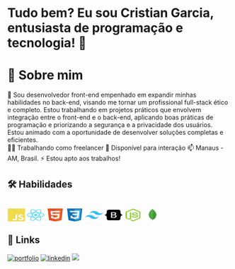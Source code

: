 # Tudo bem? Eu sou Cristian Garcia, entusiasta de programação e tecnologia! 👋

# 🚀 Sobre mim
🔭 Sou  desenvolvedor front-end empenhado em expandir minhas habilidades no back-end, visando me tornar um profissional full-stack ético e completo. Estou trabalhando em projetos práticos que envolvem integração entre o front-end e o back-end, aplicando boas práticas de programação e priorizando a segurança e a privacidade dos usuários. Estou animado com a oportunidade de desenvolver soluções completas e eficientes.<br />
👩‍💻 Trabalhando como freelancer
💬 Disponível para interação
📫 Manaus - AM, Brasil.
⚡ Estou apto aos trabalhos!

## 🛠 Habilidades
<div style="display: inline_block"><br> 
  <img align="center" alt="JavaScrip-logo" height="30" width="40" src="https://raw.githubusercontent.com/devicons/devicon/master/icons/javascript/javascript-plain.svg">
  <img align="center" alt="React-logo" height="30" width="40" src="https://raw.githubusercontent.com/devicons/devicon/master/icons/react/react-original.svg">
    <img align="center" alt="HTML-logo" height="30" width="40" src="https://raw.githubusercontent.com/devicons/devicon/master/icons/html5/html5-original.svg">
  <img align="center" alt="CSS-logo" height="30" width="40" src="https://raw.githubusercontent.com/devicons/devicon/master/icons/css3/css3-original.svg">
 <img align="center" alt="Tailwind CSS logo" height="30" width="40" src="https://raw.githubusercontent.com/devicons/devicon/master/icons/tailwindcss/tailwindcss-plain.svg">
  <img align="center" alt="Bootstrap logo" height="30" width="40" src="https://raw.githubusercontent.com/devicons/devicon/master/icons/bootstrap/bootstrap-plain.svg">
  <img align="center" alt="Node.js logo" height="30" width="40" src="https://raw.githubusercontent.com/devicons/devicon/master/icons/nodejs/nodejs-original.svg">  
  <img align="center" alt="MongoDB logo" height="30" width="40" src="https://raw.githubusercontent.com/devicons/devicon/master/icons/mongodb/mongodb-original.svg">
</div>


  ## 🔗 Links

<a href="https://portfolio-dev-garcia.vercel.app/" target="_blank" rel="noreferrer noopener">![portfolio](https://img.shields.io/badge/my_portfolio-000?style=for-the-badge&logo=ko-fi&logoColor=white)</a>
<a href="https://www.linkedin.com/in/cristian-garcia-web/" target="_blank" rel="noreferrer noopener">![linkedin](https://img.shields.io/badge/linkedin-0A66C2?style=for-the-badge&logo=linkedin&logoColor=white)</a>
 <a href = "mailto:garcia.ac.cristian@gmail.com"><img src="https://img.shields.io/badge/-Gmail-%23333?style=for-the-badge&logo=gmail&logoColor=white" target="_blank"></a>
